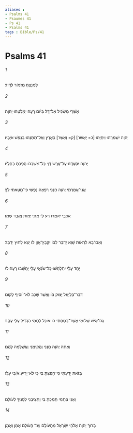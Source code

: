 ```yaml
---
aliases : 
- Psalms 41
- Psaumes 41
- Ps 41
- Psalms 41
tags : Bible/Ps/41
---
```


# Psalms 41

###### 1
לַמְנַצֵּחַ מִזְמֹור לְדָוִד׃
###### 2
אַשְׁרֵי מַשְׂכִּיל אֶל־דָּל בְּיֹום רָעָה יְמַלְּטֵהוּ יְהוָה׃
###### 3
יְהוָה יִשְׁמְרֵהוּ וִיחַיֵּהוּ [כ= יֶאְשֹּׁר] [ק= וְאֻשַּׁר] בָּאָרֶץ וְאַל־תִּתְּנֵהוּ בְּנֶפֶשׁ אֹיְבָיו׃
###### 4
יְהוָה יִסְעָדֶנּוּ עַל־עֶרֶשׂ דְּוָי כָּל־מִשְׁכָּבֹו הָפַכְתָּ בְחָלְיֹו׃
###### 5
אֲנִי־אָמַרְתִּי יְהוָה חָנֵּנִי רְפָאָה נַפְשִׁי כִּי־חָטָאתִי לָךְ׃
###### 6
אֹויְבַי יֹאמְרוּ רַע לִי מָתַי יָמוּת וְאָבַד שְׁמֹו׃
###### 7
וְאִם־בָּא לִרְאֹות שָׁוְא יְדַבֵּר לִבֹּו יִקְבָּץ־אָוֶן לֹו יֵצֵא לַחוּץ יְדַבֵּר׃
###### 8
יַחַד עָלַי יִתְלַחֲשׁוּ כָּל־שֹׂנְאָי עָלַי יַחְשְׁבוּ רָעָה לִי׃
###### 9
דְּבַר־בְּלִיַּעַל יָצוּק בֹּו וַאֲשֶׁר שָׁכַב לֹא־יֹוסִיף לָקוּם׃
###### 10
גַּם־אִישׁ שְׁלֹומִי אֲשֶׁר־בָּטַחְתִּי בֹו אֹוכֵל לַחְמִי הִגְדִּיל עָלַי עָקֵב׃
###### 11
וְאַתָּה יְהוָה חָנֵּנִי וַהֲקִימֵנִי וַאֲשַׁלְּמָה לָהֶם׃
###### 12
בְּזֹאת יָדַעְתִּי כִּי־חָפַצְתָּ בִּי כִּי לֹא־יָרִיעַ אֹיְבִי עָלָי׃
###### 13
וַאֲנִי בְּתֻמִּי תָּמַכְתָּ בִּי וַתַּצִּיבֵנִי לְפָנֶיךָ לְעֹולָם׃
###### 14
בָּרוּךְ יְהוָה אֱלֹהֵי יִשְׂרָאֵל מֵהָעֹולָם וְעַד הָעֹולָם אָמֵן וְאָמֵן׃
